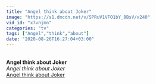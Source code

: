 ```yaml
---
title: "Angel think about Joker"
image: "https://s1.dmcdn.net/v/SPRuV1VFO1bY_8BsV/x240"
vid_id: "x7vnjmn"
categories: "tv"
tags: ["Angel","think","about"]
date: "2020-08-26T16:27:04+03:00"
---
```

<br><b>Angel think about Joker</b><br> <i>Angel think about Joker</i><br> <u>Angel think about Joker</u>
